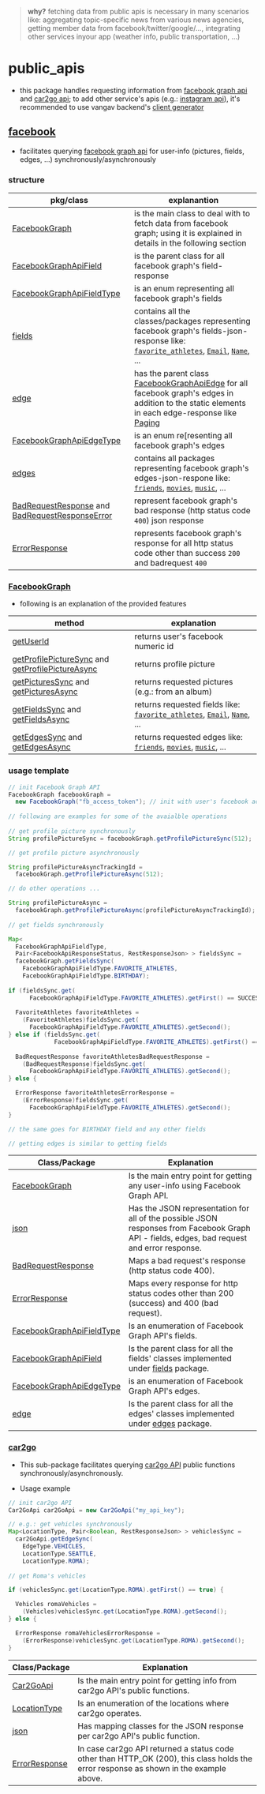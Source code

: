 
> **why?** fetching data from public apis is necessary in many scenarios like: aggregating topic-specific news from various news agencies, getting member data from facebook/twitter/google/..., integrating other services inyour app (weather info, public transportation, ...)

# public_apis

+ this package handles requesting information from [facebook graph api](https://developers.facebook.com/docs/graph-api) and [car2go api](https://github.com/car2go/openAPI); to add other service's apis (e.g.: [instagram api](https://any-api.com/instagram_com/instagram_com/docs/API_Description)), it's recommended to use vangav backend's [client generator](https://github.com/vangav/vos_backend/tree/master/src/com/vangav/backend/backend_client_java)

## [facebook](https://github.com/vangav/vos_backend/tree/master/src/com/vangav/backend/public_apis/facebook)

+ facilitates querying [facebook graph api](https://developers.facebook.com/docs/graph-api) for user-info (pictures, fields, edges, ...) synchronously/asynchronously

### structure

| pkg/class | explanantion |
| --------- | ------------ |
| [FacebookGraph](https://github.com/vangav/vos_backend/blob/master/src/com/vangav/backend/public_apis/facebook/FacebookGraph.java) | is the main class to deal with to fetch data from facebook graph; using it is explained in details in the following section |
| [FacebookGraphApiField](https://github.com/vangav/vos_backend/blob/master/src/com/vangav/backend/public_apis/facebook/json/fields/FacebookGraphApiField.java) | is the parent class for all facebook graph's field-response |
| [FacebookGraphApiFieldType](https://github.com/vangav/vos_backend/blob/master/src/com/vangav/backend/public_apis/facebook/json/fields/FacebookGraphApiFieldType.java) | is an enum representing all facebook graph's fields |
| [fields](https://github.com/vangav/vos_backend/tree/master/src/com/vangav/backend/public_apis/facebook/json/fields) | contains all the classes/packages representing facebook graph's fields-json-response like: [`favorite_athletes`](https://github.com/vangav/vos_backend/tree/master/src/com/vangav/backend/public_apis/facebook/json/fields/favorite_athletes), [`Email`](https://github.com/vangav/vos_backend/blob/master/src/com/vangav/backend/public_apis/facebook/json/fields/Email.java), [`Name`](https://github.com/vangav/vos_backend/blob/master/src/com/vangav/backend/public_apis/facebook/json/fields/Name.java), ... |
| [edge](https://github.com/vangav/vos_backend/tree/master/src/com/vangav/backend/public_apis/facebook/json/edges/edge) | has the parent class [FacebookGraphApiEdge](https://github.com/vangav/vos_backend/blob/master/src/com/vangav/backend/public_apis/facebook/json/edges/edge/FacebookGraphApiEdge.java) for all facebook graph's edges in addition to the static elements in each edge-response like [Paging](https://github.com/vangav/vos_backend/blob/master/src/com/vangav/backend/public_apis/facebook/json/edges/edge/Paging.java) |
| [FacebookGraphApiEdgeType](https://github.com/vangav/vos_backend/blob/master/src/com/vangav/backend/public_apis/facebook/json/edges/FacebookGraphApiEdgeType.java) | is an enum re[resenting all facebook graph's edges |
| [edges](https://github.com/vangav/vos_backend/tree/master/src/com/vangav/backend/public_apis/facebook/json/edges) | contains all packages representing facebook graph's edges-json-respone like: [`friends`](https://github.com/vangav/vos_backend/tree/master/src/com/vangav/backend/public_apis/facebook/json/edges/friends), [`movies`](https://github.com/vangav/vos_backend/tree/master/src/com/vangav/backend/public_apis/facebook/json/edges/movies), [`music`](https://github.com/vangav/vos_backend/tree/master/src/com/vangav/backend/public_apis/facebook/json/edges/music), ... |
| [BadRequestResponse](https://github.com/vangav/vos_backend/blob/master/src/com/vangav/backend/public_apis/facebook/json/BadRequestResponse.java) and [BadRequestResponseError](https://github.com/vangav/vos_backend/blob/master/src/com/vangav/backend/public_apis/facebook/json/BadRequestResponseError.java) | represent facebook graph's bad response (http status code `400`) json response |
| [ErrorResponse](https://github.com/vangav/vos_backend/blob/master/src/com/vangav/backend/public_apis/facebook/json/ErrorResponse.java) | represents facebook graph's response for all http status code other than success `200` and badrequest `400` |

### [FacebookGraph](https://github.com/vangav/vos_backend/blob/master/src/com/vangav/backend/public_apis/facebook/FacebookGraph.java)

+ following is an explanation of the provided features

| method | explanation |
| ------ | ----------- |
| [getUserId](https://github.com/vangav/vos_backend/blob/master/src/com/vangav/backend/public_apis/facebook/FacebookGraph.java#L238) | returns user's facebook numeric id |
| [getProfilePictureSync](https://github.com/vangav/vos_backend/blob/master/src/com/vangav/backend/public_apis/facebook/FacebookGraph.java#L268) and [getProfilePictureAsync](https://github.com/vangav/vos_backend/blob/master/src/com/vangav/backend/public_apis/facebook/FacebookGraph.java#L283) | returns profile picture |
| [getPicturesSync](https://github.com/vangav/vos_backend/blob/master/src/com/vangav/backend/public_apis/facebook/FacebookGraph.java#L422) and [getPicturesAsync](https://github.com/vangav/vos_backend/blob/master/src/com/vangav/backend/public_apis/facebook/FacebookGraph.java#L439) | returns requested pictures (e.g.: from an album) |
| [getFieldsSync](https://github.com/vangav/vos_backend/blob/master/src/com/vangav/backend/public_apis/facebook/FacebookGraph.java#L622) and [getFieldsAsync](https://github.com/vangav/vos_backend/blob/master/src/com/vangav/backend/public_apis/facebook/FacebookGraph.java#L641) | returns requested fields like: [`favorite_athletes`](https://github.com/vangav/vos_backend/tree/master/src/com/vangav/backend/public_apis/facebook/json/fields/favorite_athletes), [`Email`](https://github.com/vangav/vos_backend/blob/master/src/com/vangav/backend/public_apis/facebook/json/fields/Email.java), [`Name`](https://github.com/vangav/vos_backend/blob/master/src/com/vangav/backend/public_apis/facebook/json/fields/Name.java), ... |
| [getEdgesSync](https://github.com/vangav/vos_backend/blob/master/src/com/vangav/backend/public_apis/facebook/FacebookGraph.java#L880) and [getEdgesAsync](https://github.com/vangav/vos_backend/blob/master/src/com/vangav/backend/public_apis/facebook/FacebookGraph.java#L903) | returns requested edges like: [`friends`](https://github.com/vangav/vos_backend/tree/master/src/com/vangav/backend/public_apis/facebook/json/edges/friends), [`movies`](https://github.com/vangav/vos_backend/tree/master/src/com/vangav/backend/public_apis/facebook/json/edges/movies), [`music`](https://github.com/vangav/vos_backend/tree/master/src/com/vangav/backend/public_apis/facebook/json/edges/music), ... |

### usage template
```java
// init Facebook Graph API
FacebookGraph facebookGraph =
  new FacebookGraph("fb_access_token"); // init with user's facebook access token
  
// following are examples for some of the avaialble operations
  
// get profile picture synchronously
String profilePictureSync = facebookGraph.getProfilePictureSync(512);

// get profile picture asynchronously

String profilePictureAsyncTrackingId =
  facebookGraph.getProfilePictureAsync(512);

// do other operations ...

String profilePictureAsync =
  facebookGraph.getProfilePictureAsync(profilePictureAsyncTrackingId);
  
// get fields synchronously

Map<
  FacebookGraphApiFieldType,
  Pair<FacebookApiResponseStatus, RestResponseJson> > fieldsSync =
  facebookGraph.getFieldsSync(
    FacebookGraphApiFieldType.FAVORITE_ATHLETES,
    FacebookGraphApiFieldType.BIRTHDAY);
    
if (fieldsSync.get(
      FacebookGraphApiFieldType.FAVORITE_ATHLETES).getFirst() == SUCCESS) {
  
  FavoriteAthletes favoriteAthletes =
    (FavoriteAthletes)fieldsSync.get(
      FacebookGraphApiFieldType.FAVORITE_ATHLETES).getSecond();
} else if (fieldsSync.get(
             FacebookGraphApiFieldType.FAVORITE_ATHLETES).getFirst() == BAD_REQUEST) {
  
  BadRequestResponse favoriteAthletesBadRequestResponse =
    (BadRequestResponse)fieldsSync.get(
      FacebookGraphApiFieldType.FAVORITE_ATHLETES).getSecond();
} else {

  ErrorResponse favoriteAthletesErrorResponse =
    (ErrorResponse)fieldsSync.get(
      FacebookGraphApiFieldType.FAVORITE_ATHLETES).getSecond();
}

// the same goes for BIRTHDAY field and any other fields

// getting edges is similar to getting fields
```

| Class/Package | Explanation |
| ------------- | ----------- |
| [FacebookGraph](https://github.com/vangav/vos_backend/blob/master/src/com/vangav/backend/public_apis/facebook/FacebookGraph.java) | Is the main entry point for getting any user-info using Facebook Graph API. |
| [json](https://github.com/vangav/vos_backend/tree/master/src/com/vangav/backend/public_apis/facebook/json) | Has the JSON representation for all of the possible JSON responses from Facebook Graph API - fields, edges, bad request and error response. |
| [BadRequestResponse](https://github.com/vangav/vos_backend/blob/master/src/com/vangav/backend/public_apis/facebook/json/BadRequestResponse.java) | Maps a bad request's response (http status code 400). |
| [ErrorResponse](https://github.com/vangav/vos_backend/blob/master/src/com/vangav/backend/public_apis/facebook/json/ErrorResponse.java) | Maps every response for http status codes other than 200 (success) and 400 (bad request). |
| [FacebookGraphApiFieldType](https://github.com/vangav/vos_backend/blob/master/src/com/vangav/backend/public_apis/facebook/json/fields/FacebookGraphApiFieldType.java) | Is an enumeration of Facebook Graph API's fields. |
| [FacebookGraphApiField](https://github.com/vangav/vos_backend/blob/master/src/com/vangav/backend/public_apis/facebook/json/fields/FacebookGraphApiField.java) | Is the parent class for all the fields' classes implemented under [fields](https://github.com/vangav/vos_backend/tree/master/src/com/vangav/backend/public_apis/facebook/json/fields) package. |
| [FacebookGraphApiEdgeType](https://github.com/vangav/vos_backend/blob/master/src/com/vangav/backend/public_apis/facebook/json/edges/FacebookGraphApiEdgeType.java) | is an enumeration of Facebook Graph API's edges. |
| [edge](https://github.com/vangav/vos_backend/tree/master/src/com/vangav/backend/public_apis/facebook/json/edges/edge) | Is the parent class for all the edges' classes implemented under [edges](https://github.com/vangav/vos_backend/tree/master/src/com/vangav/backend/public_apis/facebook/json/edges) package. |

### [car2go](https://github.com/vangav/vos_backend/tree/master/src/com/vangav/backend/public_apis/car2go)

+ This sub-package facilitates querying [car2go API](https://github.com/car2go/openAPI) public functions synchronously/asynchronously.

+ Usage example
```java
// init car2go API
Car2GoApi car2GoApi = new Car2GoApi("my_api_key");

// e.g.: get vehicles synchronously
Map<LocationType, Pair<Boolean, RestResponseJson> > vehiclesSync =
  car2GoApi.getEdgeSync(
    EdgeType.VEHICLES,
    LocationType.SEATTLE,
    LocationType.ROMA);
    
// get Roma's vehicles

if (vehiclesSync.get(LocationType.ROMA).getFirst() == true) {

  Vehicles romaVehicles =
    (Vehicles)vehiclesSync.get(LocationType.ROMA).getSecond();
} else {

  ErrorResponse romaVehiclesErrorResponse =
    (ErrorResponse)vehiclesSync.get(LocationType.ROMA).getSecond();
}
```

| Class/Package | Explanation |
| ------------- | ----------- |
| [Car2GoApi](https://github.com/vangav/vos_backend/blob/master/src/com/vangav/backend/public_apis/car2go/Car2GoApi.java) | Is the main entry point for getting info from car2go API's public functions. |
| [LocationType](https://github.com/vangav/vos_backend/blob/master/src/com/vangav/backend/public_apis/car2go/LocationType.java) | Is an enumeration of the locations where car2go operates. |
| [json](https://github.com/vangav/vos_backend/tree/master/src/com/vangav/backend/public_apis/car2go/json) | Has mapping classes for the JSON response per car2go API's public function. |
| [ErrorResponse](https://github.com/vangav/vos_backend/blob/master/src/com/vangav/backend/public_apis/car2go/ErrorResponse.java) | In case car2go API returned a status code other than HTTP_OK (200), this class holds the error response as shown in the example above. |

